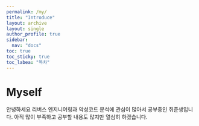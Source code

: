 ```yaml
---
permalink: /my/
title: "Introduce"
layout: archive
layout: single
author_profile: true
sidebar:
  nav: "docs"
toc: true
toc_sticky: true
toc_labea: "목차"
---
```


# Myself

안녕하세요 리버스 엔지니어링과 악성코드 분석에 관심이 많아서 공부중인 취준생입니다.
아직 많이 부족하고 공부할 내용도 많지만 열심히 하겠습니다.
